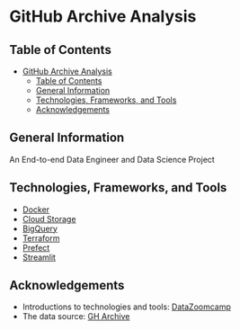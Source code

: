 # GitHub Archive Analysis

## Table of Contents
- [GitHub Archive Analysis](#github-archive-analysis)
  - [Table of Contents](#table-of-contents)
  - [General Information](#general-information)
  - [Technologies, Frameworks, and Tools](#technologies-frameworks-and-tools)
  - [Acknowledgements](#acknowledgements)

## General Information
An End-to-end Data Engineer and Data Science Project

## Technologies, Frameworks, and Tools

- [Docker](https://docs.docker.com/)
- [Cloud Storage](https://cloud.google.com/storage/docs)
- [BigQuery](https://cloud.google.com/bigquery/docs)
- [Terraform](https://developer.hashicorp.com/terraform/docs)
- [Prefect](https://docs.prefect.io/latest/)
- [Streamlit](https://docs.streamlit.io/)

## Acknowledgements
- Introductions to technologies and tools: [DataZoomcamp](https://dezoomcamp.streamlit.app/)
- The data source: [GH Archive](https://www.gharchive.org/)
